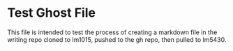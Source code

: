# Test Ghost File

This file is intended to test the process of creating a markdown file in the writing repo cloned to lm1015, pushed to the gh repo, then pulled to lm5430.